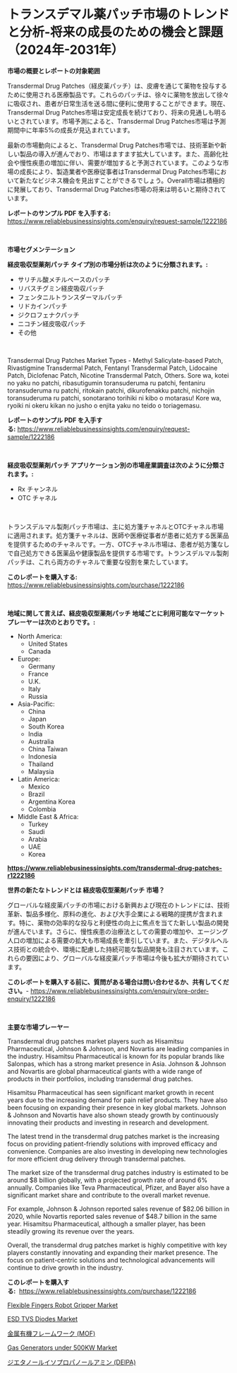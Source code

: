 <p><h1>トランスデマル薬パッチ市場のトレンドと分析-将来の成長のための機会と課題（2024年-2031年）</h1></p><p><strong>市場の概要とレポートの対象範囲</strong></p>
<p><p>Transdermal Drug Patches（経皮薬パッチ）は、皮膚を通じて薬物を投与するために使用される医療製品です。これらのパッチは、徐々に薬物を放出して徐々に吸収され、患者が日常生活を送る間に便利に使用することができます。現在、Transdermal Drug Patches市場は安定成長を続けており、将来の見通しも明るいとされています。市場予測によると、Transdermal Drug Patches市場は予測期間中に年率5%の成長が見込まれています。</p><p>最新の市場動向によると、Transdermal Drug Patches市場では、技術革新や新しい製品の導入が進んでおり、市場はますます拡大しています。また、高齢化社会や慢性疾患の増加に伴い、需要が増加すると予測されています。このような市場の成長により、製造業者や医療従事者はTransdermal Drug Patches市場において新たなビジネス機会を見出すことができるでしょう。Overall市場は積極的に発展しており、Transdermal Drug Patches市場の将来は明るいと期待されています。</p></p>
<p><strong>レポートのサンプル PDF を入手する:</strong> <a href="https://www.reliablebusinessinsights.com/enquiry/request-sample/1222186">https://www.reliablebusinessinsights.com/enquiry/request-sample/1222186</a></p>
<p>&nbsp;</p>
<p><strong>市場セグメンテーション</strong></p>
<p><strong>経皮吸収型薬剤パッチ タイプ別の市場分析は次のように分類されます。:</strong></p>
<p><ul><li>サリチル酸メチルベースのパッチ</li><li>リバスチグミン経皮吸収パッチ</li><li>フェンタニルトランスダーマルパッチ</li><li>リドカインパッチ</li><li>ジクロフェナクパッチ</li><li>ニコチン経皮吸収パッチ</li><li>その他</li></ul></p>
<p>&nbsp;</p>
<p><p>Transdermal Drug Patches Market Types - Methyl Salicylate-based Patch, Rivastigmine Transdermal Patch, Fentanyl Transdermal Patch, Lidocaine Patch, Diclofenac Patch, Nicotine Transdermal Patch, Others. Sore wa, kotei no yaku no patchi, ribasutigumin toransuderuma ru patchi, fentaniru toransuderuma ru patchi, ritokain patchi, dikurofenakku patchi, nichojin toransuderuma ru patchi, sonotarano torihiki ni kibo o motarasu! Kore wa, ryoiki ni okeru kikan no jusho o enjita yaku no teido o toriagemasu.</p></p>
<p><strong>レポートのサンプル PDF を入手する:</strong>&nbsp;<a href="https://www.reliablebusinessinsights.com/enquiry/request-sample/1222186">https://www.reliablebusinessinsights.com/enquiry/request-sample/1222186</a></p>
<p>&nbsp;</p>
<p><strong> 経皮吸収型薬剤パッチ アプリケーション別の市場産業調査は次のように分類されます。:</strong></p>
<p><ul><li>Rx チャンネル</li><li>OTC チャネル</li></ul></p>
<p>&nbsp;</p>
<p><p>トランスデルマル製剤パッチ市場は、主に処方箋チャネルとOTCチャネル市場に適用されます。処方箋チャネルは、医師や医療従事者が患者に処方する医薬品を提供するためのチャネルです。一方、OTCチャネル市場は、患者が処方箋なしで自己処方できる医薬品や健康製品を提供する市場です。トランスデルマル製剤パッチは、これら両方のチャネルで重要な役割を果たしています。</p></p>
<p><strong>このレポートを購入する:</strong>&nbsp; <a href="https://www.reliablebusinessinsights.com/purchase/1222186">https://www.reliablebusinessinsights.com/purchase/1222186</a></p>
<p>&nbsp;</p>
<p><strong>地域に関して言えば、経皮吸収型薬剤パッチ 地域ごとに利用可能なマーケットプレーヤーは次のとおりです。:</strong></p>
<p><ul>
    <li>
        North America:
        <ul>
            <li>United States</li>
            <li>Canada</li>
        </ul>
    </li>
    <li>
        Europe:
        <ul>
            <li>Germany</li>
            <li>France</li>
            <li>U.K.</li>
            <li>Italy</li>
            <li>Russia</li>
        </ul>
    </li>
    <li>
        Asia-Pacific:
        <ul>
            <li>China</li>
            <li>Japan</li>
            <li>South Korea</li>
            <li>India</li>
            <li>Australia</li>
            <li>China Taiwan</li>
            <li>Indonesia</li>
            <li>Thailand</li>
            <li>Malaysia</li>
        </ul>
    </li>
    <li>
        Latin America:
        <ul>
            <li>Mexico</li>
            <li>Brazil</li>
            <li>Argentina Korea</li>
            <li>Colombia</li>
        </ul>
    </li>
    <li>
        Middle East & Africa:
        <ul>
            <li>Turkey</li>
            <li>Saudi</li>
            <li>Arabia</li>
            <li>UAE</li>
            <li>Korea</li>
        </ul>
    </li>
    </ul></p>
<p><strong><a href="https://www.reliablebusinessinsights.com/transdermal-drug-patches-r1222186">https://www.reliablebusinessinsights.com/transdermal-drug-patches-r1222186</a></strong>&nbsp;</p>
<p><strong>世界の新たなトレンドとは 経皮吸収型薬剤パッチ 市場？</strong></p>
<p><p>グローバルな経皮薬パッチの市場における新興および現在のトレンドには、技術革新、製品多様化、原料の進化、および大手企業による戦略的提携が含まれます。特に、薬物の効率的な投与と利便性の向上に焦点を当てた新しい製品の開発が進んでいます。さらに、慢性疾患の治療法としての需要の増加や、エージング人口の増加による需要の拡大も市場成長を牽引しています。また、デジタルヘルス技術との統合や、環境に配慮した持続可能な製品開発も注目されています。これらの要因により、グローバルな経皮薬パッチ市場は今後も拡大が期待されています。</p></p>
<p><strong>このレポートを購入する前に、質問がある場合は問い合わせるか、共有してください。</strong>- <a href="https://www.reliablebusinessinsights.com/enquiry/pre-order-enquiry/1222186">https://www.reliablebusinessinsights.com/enquiry/pre-order-enquiry/1222186</a></p>
<p>&nbsp;</p>
<p><strong>主要な市場プレーヤー</strong></p>
<p><p>Transdermal drug patches market players such as Hisamitsu Pharmaceutical, Johnson & Johnson, and Novartis are leading companies in the industry. Hisamitsu Pharmaceutical is known for its popular brands like Salonpas, which has a strong market presence in Asia. Johnson & Johnson and Novartis are global pharmaceutical giants with a wide range of products in their portfolios, including transdermal drug patches.</p><p>Hisamitsu Pharmaceutical has seen significant market growth in recent years due to the increasing demand for pain relief products. They have also been focusing on expanding their presence in key global markets. Johnson & Johnson and Novartis have also shown steady growth by continuously innovating their products and investing in research and development.</p><p>The latest trend in the transdermal drug patches market is the increasing focus on providing patient-friendly solutions with improved efficacy and convenience. Companies are also investing in developing new technologies for more efficient drug delivery through transdermal patches.</p><p>The market size of the transdermal drug patches industry is estimated to be around $8 billion globally, with a projected growth rate of around 6% annually. Companies like Teva Pharmaceutical, Pfizer, and Bayer also have a significant market share and contribute to the overall market revenue.</p><p>For example, Johnson & Johnson reported sales revenue of $82.06 billion in 2020, while Novartis reported sales revenue of $48.7 billion in the same year. Hisamitsu Pharmaceutical, although a smaller player, has been steadily growing its revenue over the years.</p><p>Overall, the transdermal drug patches market is highly competitive with key players constantly innovating and expanding their market presence. The focus on patient-centric solutions and technological advancements will continue to drive growth in the industry.</p></p>
<p><strong>このレポートを購入する:</strong>&nbsp;&nbsp;<a href="https://www.reliablebusinessinsights.com/purchase/1222186">https://www.reliablebusinessinsights.com/purchase/1222186</a></p>
<p><p><a href="https://issuu.com/reportprime-2/docs/flexible-fingers-robot-gripper-market-size-2030.pp">Flexible Fingers Robot Gripper Market</a></p><p><a href="https://issuu.com/reportprime-2/docs/esd-tvs-diodes-market-size-2030.pptx">ESD TVS Diodes Market</a></p><p><a href="https://github.com/roulaayoub-saad/Market-Research-Report-List-1/blob/main/4111813120939.md">金属有機フレームワーク (MOF)</a></p><p><a href="https://github.com/luckyshygirl/Market-Research-Report-List-4/blob/main/gas-generators-under-500kw-market.md">Gas Generators under 500KW Market</a></p><p><a href="https://github.com/zjkmgcs938405/Market-Research-Report-List-2/blob/main/7092587120937.md">ジエタノールイソプロパノールアミン (DEIPA)</a></p></p>